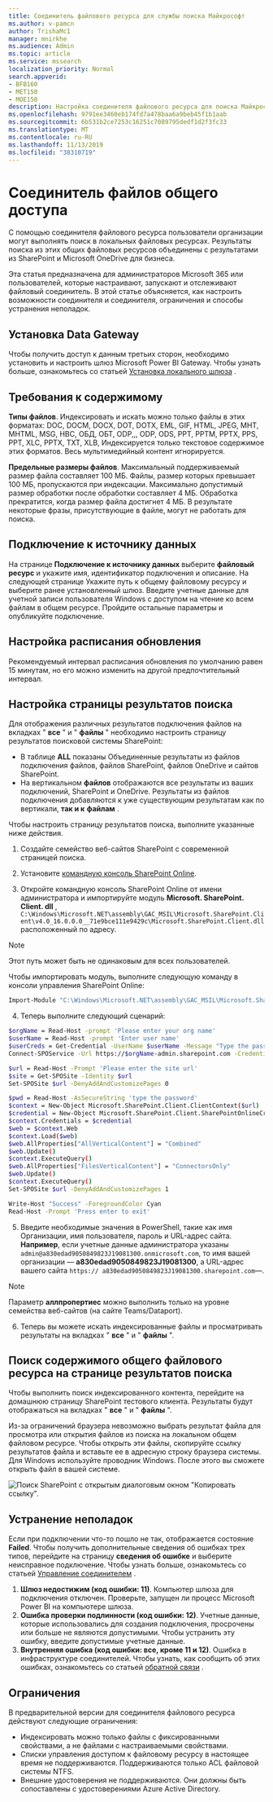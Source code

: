```yaml
---
title: Соединитель файлового ресурса для службы поиска Майкрософт
ms.author: v-pamcn
author: TrishaMc1
manager: mnirkhe
ms.audience: Admin
ms.topic: article
ms.service: mssearch
localization_priority: Normal
search.appverid:
- BFB160
- MET150
- MOE150
description: Настройка соединителя файлового ресурса для поиска Майкрософт.
ms.openlocfilehash: 9791ee3460eb174fd7a478baa6a9beb45f1b1aab
ms.sourcegitcommit: 6b531b2ce7253c16251c7089795dedf1d2f3fc33
ms.translationtype: MT
ms.contentlocale: ru-RU
ms.lasthandoff: 11/13/2019
ms.locfileid: "38310719"
---
```

# <a name="file-share-connector"></a>Соединитель файлов общего доступа

С помощью соединителя файлового ресурса пользователи организации могут выполнять поиск в локальных файловых ресурсах. Результаты поиска из этих общих файловых ресурсов объединены с результатами из SharePoint и Microsoft OneDrive для бизнеса.

Эта статья предназначена для администраторов Microsoft 365 или пользователей, которые настраивают, запускают и отслеживают файловый соединитель. В этой статье объясняется, как настроить возможности соединителя и соединителя, ограничения и способы устранения неполадок.

## <a name="install-a-data-gateway"></a>Установка Data Gateway
Чтобы получить доступ к данным третьих сторон, необходимо установить и настроить шлюз Microsoft Power BI Gateway. Чтобы узнать больше, ознакомьтесь со статьей [Установка локального шлюза](https://docs.microsoft.com/data-integration/gateway/service-gateway-install) .  

## <a name="content-requirements"></a>Требования к содержимому
**Типы файлов**. Индексировать и искать можно только файлы в этих форматах: DOC, DOCM, DOCX, DOT, DOTX, EML, GIF, HTML, JPEG, MHT, MHTML, MSG, НВС, ОБД, ОБТ, ODP,,, ODP, ODS, PPT, PPTM, PPTX, PPS, PPT, XLC, PPTX, TXT, XLB, Индексируется только текстовое содержимое этих форматов. Весь мультимедийный контент игнорируется.
 
**Предельные размеры файлов**. Максимальный поддерживаемый размер файла составляет 100 МБ. Файлы, размер которых превышает 100 МБ, пропускаются при индексации. Максимально допустимый размер обработки после обработки составляет 4 МБ. Обработка прекратится, когда размер файла достигнет 4 МБ. В результате некоторые фразы, присутствующие в файле, могут не работать для поиска.

## <a name="connect-to-a-data-source"></a>Подключение к источнику данных
На странице **Подключение к источнику данных** выберите **файловый ресурс** и укажите имя, идентификатор подключения и описание. На следующей странице Укажите путь к общему файловому ресурсу и выберите ранее установленный шлюз. Введите учетные данные для учетной записи пользователя Windows с доступом на чтение ко всем файлам в общем ресурсе. Пройдите остальные параметры и опубликуйте подключение.

## <a name="set-the-refresh-schedule"></a>Настройка расписания обновления
Рекомендуемый интервал расписания обновления по умолчанию равен 15 минутам, но его можно изменить на другой предпочтительный интервал.

## <a name="set-up-your-search-results-page"></a>Настройка страницы результатов поиска
Для отображения различных результатов подключения файлов на вкладках " **все** " и " **файлы** " необходимо настроить страницу результатов поисковой системы SharePoint:
- В таблице **ALL** показаны Объединенные результаты из файлов подключения файлов, файлов SharePoint, файлов OneDrive и сайтов SharePoint. 
- На вертикальном **файлов** отображаются все результаты из ваших подключений, SharePoint и OneDrive.
Результаты из файлов подключения добавляются к уже существующим результатам как по вертикали, **так и к** **файлам** .

Чтобы настроить страницу результатов поиска, выполните указанные ниже действия.
1. Создайте семейство веб-сайтов SharePoint с современной страницей поиска.

2. Установите [командную консоль SharePoint Online](https://www.microsoft.com/download/details.aspx?id=35588).

3. Откройте командную консоль SharePoint Online от имени администратора и импортируйте модуль **Microsoft. SharePoint. Client. dll** , `C:\Windows\Microsoft.NET\assembly\GAC_MSIL\Microsoft.SharePoint.Client\v4.0_16.0.0.0__71e9bce111e9429c\Microsoft.SharePoint.Client.dll`расположенный по адресу.

> [!NOTE]
> Этот путь может быть не одинаковым для всех пользователей.

Чтобы импортировать модуль, выполните следующую команду в консоли управления SharePoint Online:
```bash
Import-Module "C:\Windows\Microsoft.NET\assembly\GAC_MSIL\Microsoft.SharePoint.Client\v4.0_16.0.0.0__71e9bce111e9429c\Microsoft.SharePoint.Client.dll" 
```

4. Теперь выполните следующий сценарий:
```bash
$orgName = Read-Host -prompt 'Please enter your org name'
$userName = Read-Host -prompt 'Enter user name'
$userCreds = Get-Credential -UserName $userName -Message "Type the password"
Connect-SPOService -Url https://$orgName-admin.sharepoint.com -Credential $userCreds

$url = Read-Host -Prompt 'Please enter the site url'
$site = Get-SPOSite -Identity $url
Set-SPOSite $url -DenyAddAndCustomizePages 0

$pwd = Read-Host -AsSecureString 'type the password'
$context = New-Object Microsoft.SharePoint.Client.ClientContext($url)
$credential = New-Object Microsoft.SharePoint.Client.SharePointOnlineCredentials($userName, $pwd)
$context.Credentials = $credential
$web = $context.Web
$context.Load($web)
$web.AllProperties["AllVerticalContent"] = "Combined"
$web.Update()
$context.ExecuteQuery()
$web.AllProperties["FilesVerticalContent"] = "ConnectorsOnly"
$web.Update()
$context.ExecuteQuery()
Set-SPOSite $url -DenyAddAndCustomizePages 1

Write-Host "Success" -ForegroundColor Cyan
Read-Host -Prompt 'Press enter to exit'
```

5. Введите необходимые значения в PowerShell, такие как имя Организации, имя пользователя, пароль и URL-адрес сайта. **Например**, если учетные данные администратора указаны `admin@a830edad9050849823J19081300.onmicrosoft.com`, то имя вашей организации — **a830edad9050849823J19081300**, а URL-адрес вашего сайта `https:// a830edad9050849823J19081300.sharepoint.com`—.

> [!NOTE]
> Параметр **аллпропертиес** можно выполнить только на уровне семейства веб-сайтов (на сайте Teams/Dataport).

6. Теперь вы можете искать индексированные файлы и просматривать результаты на вкладках " **все** " и " **файлы** ".

## <a name="search-for-file-share-content-in-the-search-results-page"></a>Поиск содержимого общего файлового ресурса на странице результатов поиска
Чтобы выполнить поиск индексированного контента, перейдите на домашнюю страницу SharePoint тестового клиента. Результаты будут отображаться на вкладках " **все** " и " **файлы** ".

Из-за ограничений браузера невозможно выбрать результат файла для просмотра или открытия файлов из поиска на локальном общем файловом ресурсе. Чтобы открыть эти файлы, скопируйте ссылку результатов файла и вставьте ее в адресную строку браузера системы. Для Windows используйте проводник Windows. После этого вы сможете открыть файл в вашей системе.

![Поиск SharePoint с открытым диалоговым окном "Копировать ссылку".](media/fileshare-search.png)

## <a name="troubleshooting"></a>Устранение неполадок
Если при подключении что-то пошло не так, отображается состояние **Failed**. Чтобы получить дополнительные сведения об ошибках трех типов, перейдите на страницу **сведения об ошибке** и выберите неисправное подключение. Чтобы узнать больше, ознакомьтесь со статьей [Управление соединителем](manage-connector.md) .
1. **Шлюз недостижим (код ошибки: 11)**. Компьютер шлюза для подключения отключен. Проверьте, запущен ли процесс Microsoft Power BI на компьютере шлюза.
2. **Ошибка проверки подлинности (код ошибки: 12)**. Учетные данные, которые использовались для создания подключения, просрочены или больше не являются допустимыми. Чтобы устранить эту ошибку, введите допустимые учетные данные.
3. **Внутренняя ошибка (код ошибки: все, кроме 11 и 12)**. Ошибка в инфраструктуре соединителей. Чтобы узнать, как сообщить об этих ошибках, ознакомьтесь со статьей [обратной связи](connectors-feedback.md) .

## <a name="limitations"></a>Ограничения
В предварительной версии для соединителя файлового ресурса действуют следующие ограничения:
* Индексировать можно только файлы с фиксированными свойствами, а не файлами с настраиваемыми свойствами.
* Списки управления доступом к файловому ресурсу в настоящее время не поддерживаются. Поддерживаются только ACL файловой системы NTFS.
* Внешние удостоверения не поддерживаются. Они должны быть сопоставлены с удостоверениями Azure Active Directory.
